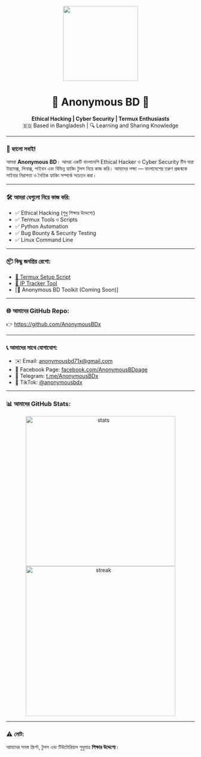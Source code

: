 <p align="center">
  <img src="https://raw.githubusercontent.com/AnonymousBDx/AnonymousBDx/main/logo.png" width="200"/>
</p>

<h1 align="center">🔐 Anonymous BD 🔐</h1>
<p align="center">
  <b>Ethical Hacking | Cyber Security | Termux Enthusiasts</b><br>
  🇧🇩 Based in Bangladesh | 🔍 Learning and Sharing Knowledge
</p>

---

### 👋 হ্যালো সবাই!
আমরা **Anonymous BD**। আমরা একটি বাংলাদেশি Ethical Hacker ও Cyber Security টিম যারা টারমেক্স, লিনাক্স, পাইথন এবং বিভিন্ন হ্যাকিং টুলস নিয়ে কাজ করি। আমাদের লক্ষ্য — বাংলাদেশের তরুণ প্রজন্মকে সাইবার নিরাপত্তা ও নৈতিক হ্যাকিং সম্পর্কে সচেতন করা।

---

### 🛠️ আমরা যেগুলো নিয়ে কাজ করি:
- ✅ Ethical Hacking (শুধু শিক্ষার উদ্দেশ্যে)
- ✅ Termux Tools ও Scripts
- ✅ Python Automation
- ✅ Bug Bounty & Security Testing
- ✅ Linux Command Line

---

### 📦 কিছু জনপ্রিয় রেপো:
- [🔗 Termux Setup Script](https://github.com/AnonymousBDx/termux-setup)
- [🔗 IP Tracker Tool](https://github.com/AnonymousBDx/ip-tracker)
- [🔗 Anonymous BD Toolkit (Coming Soon)]

---

### 🌐 আমাদের GitHub Repo:
👉 https://github.com/AnonymousBDx

---

### 📞 আমাদের সাথে যোগাযোগ:
- ✉️ Email: [anonymousbd71x@gmail.com](mailto:anonymousbd71x@gmail.com)
- 🎯 Facebook Page: [facebook.com/AnonymousBDpage](https://www.facebook.com/AnonymousBDpage)
- 💬 Telegram: [t.me/AnonymousBDx](https://t.me/AnonymousBDx)
- 🎵 TikTok: [@anonymousbdx](https://www.tiktok.com/@anonymousbdx)

---

### 📊 আমাদের GitHub Stats:
<p align="center">
  <img src="https://github-readme-stats.vercel.app/api?username=AnonymousBDx&show_icons=true&theme=radical" alt="stats" width="400"/>
  <img src="https://github-readme-streak-stats.herokuapp.com?user=AnonymousBDx&theme=dark&hide_border=true" alt="streak" width="400"/>
</p>

---

### ⚠️ নোট:
আমাদের সমস্ত স্ক্রিপ্ট, টুলস এবং টিউটোরিয়াল শুধুমাত্র **শিক্ষার উদ্দেশ্যে**।
